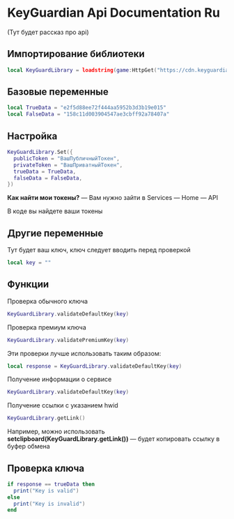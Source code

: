 # KeyGuardian Api Documentation Ru

(Тут будет рассказ про api)

## Импортирование библиотеки

```lua
local KeyGuardLibrary = loadstring(game:HttpGet("https://cdn.keyguardian.org/library/v1.0.0.lua"))
```

## Базовые переменные

```lua
local TrueData = "e2f5d88ee72f444aa5952b3d3b19e015"
local FalseData = "158c11d003904547ae3cbff92a78407a"
```

## Настройка

```lua
KeyGuardLibrary.Set({
  publicToken = "ВашПубличныйТокен",
  privateToken = "ВашПриватныйТокен",
  trueData = TrueData,
  falseData = FalseData,
})
```

**Как найти мои токены?** —
Вам нужно зайти в Services — Home — API

В коде вы найдете ваши токены

## Другие переменные
Тут будет ваш ключ, ключ следует вводить перед проверкой

```lua
local key = ""
```

## Функции
Проверка обычного ключа
```lua
KeyGuardLibrary.validateDefaultKey(key)
```

Проверка премиум ключа
```lua
KeyGuardLibrary.validatePremiumKey(key)
```
Эти проверки лучше использовать таким образом:
```lua
local response = KeyGuardLibrary.validateDefaultKey(key)
```


Получение информации о сервисе
```lua
KeyGuardLibrary.validateDefaultKey(key)
```

Получение ссылки с указанием hwid
```lua
KeyGuardLibrary.getLink()
```
Например, можно использовать **setclipboard(KeyGuardLibrary.getLink())** — будет копировать ссылку в буфер обмена

## Проверка ключа
```lua
if response == trueData then
  print("Key is valid")
else
  print("Key is invalid")
end
```
